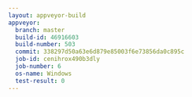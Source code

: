 ```yaml
---
layout: appveyor-build
appveyor:
  branch: master
  build-id: 46916603
  build-number: 503
  commit: 338297d50a63e6d879e85003f6e73856da0c895c
  job-id: cenihrox490b3dly
  job-number: 6
  os-name: Windows
  test-result: 0
---
```

